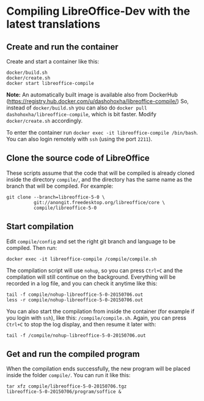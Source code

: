 # Compiling LibreOffice-Dev with the latest translations

## Create and run the container

Create and start a container like this:
```
docker/build.sh
docker/create.sh
docker start libreoffice-compile
```

**Note:** An automatically built image is available also from DockerHub
(https://registry.hub.docker.com/u/dashohoxha/libreoffice-compile/)
So, instead of `docker/build.sh` you can also do `docker pull dashohoxha/libreoffice-compile`,
which is bit faster. Modify `docker/create.sh` accordingly.

To enter the container run `docker exec -it libreoffice-compile /bin/bash`.
You can also login remotely with `ssh` (using the port `2211`).


## Clone the source code of LibreOffice

These scripts assume that the code that will be compiled is already cloned inside the directory `compile/`,
and the directory has the same name as the branch that will be compiled. For example:
```
git clone --branch=libreoffice-5-0 \
          git://anongit.freedesktop.org/libreoffice/core \
          compile/libreoffice-5-0
```


## Start compilation

Edit `compile/config` and set the right git branch and language to be compiled. Then run:
```
docker exec -it libreoffice-compile /compile/compile.sh
```
The compilation script will use `nohup`, so you can press `Ctrl+C` and the compilation
will still continue on the background. Everything will be recorded in a log file,
and you can check it anytime like this:
```
tail -f compile/nohup-libreoffice-5-0-20150706.out
less -r compile/nohup-libreoffice-5-0-20150706.out
```
You can also start the compilation from inside the container (for example if you login with `ssh`),
like this: `/compile/compile.sh`.
Again, you can press `Ctrl+C` to stop the log display, and then resume it later with:
```
tail -f /compile/nohup-libreoffice-5-0-20150706.out
```

## Get and run the compiled program

When the compilation ends successfully, the new program will be placed inside the folder `compile/`.
You can run it like this:
```
tar xfz compile/libreoffice-5-0-20150706.tgz
libreoffice-5-0-20150706/program/soffice &
```

